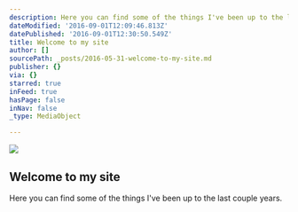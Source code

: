 ```yaml
---
description: Here you can find some of the things I've been up to the last couple years.
dateModified: '2016-09-01T12:09:46.813Z'
datePublished: '2016-09-01T12:30:50.549Z'
title: Welcome to my site
author: []
sourcePath: _posts/2016-05-31-welcome-to-my-site.md
publisher: {}
via: {}
starred: true
inFeed: true
hasPage: false
inNav: false
_type: MediaObject

---
```

<article style=""><img src="https://the-grid-user-content.s3-us-west-2.amazonaws.com/8254ac4d-a20d-4367-aef4-7a88d0f3e6d0.jpg" /><h1>Welcome to my site</h1><p>Here you can find some of the things I've been up to the last couple years.</p></article>